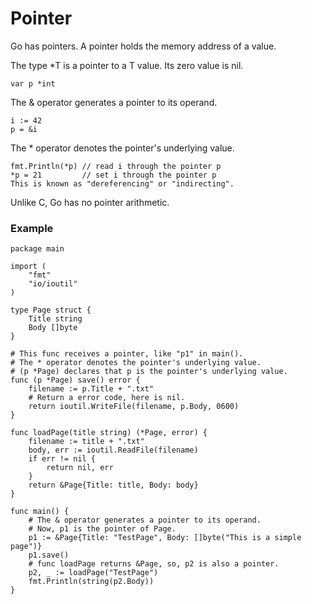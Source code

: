 # Pointer

Go has pointers. A pointer holds the memory address of a value.

The type *T is a pointer to a T value. Its zero value is nil.

```
var p *int
```

The & operator generates a pointer to its operand.

```
i := 42
p = &i
```

The * operator denotes the pointer's underlying value.

```
fmt.Println(*p) // read i through the pointer p
*p = 21         // set i through the pointer p
This is known as "dereferencing" or "indirecting".
```

Unlike C, Go has no pointer arithmetic.

### Example

```
package main

import (
	"fmt"
	"io/ioutil"
)

type Page struct {
	Title string
	Body []byte
}

# This func receives a pointer, like "p1" in main().
# The * operator denotes the pointer's underlying value.
# (p *Page) declares that p is the pointer's underlying value.
func (p *Page) save() error {
	filename := p.Title + ".txt"
	# Return a error code, here is nil.
	return ioutil.WriteFile(filename, p.Body, 0600)
}

func loadPage(title string) (*Page, error) {
	filename := title + ".txt"
	body, err := ioutil.ReadFile(filename)
	if err != nil {
	    return nil, err
	}
	return &Page{Title: title, Body: body}
}

func main() {
	# The & operator generates a pointer to its operand.
	# Now, p1 is the pointer of Page. 
	p1 := &Page{Title: "TestPage", Body: []byte("This is a simple page")}
	p1.save()
	# func loadPage returns &Page, so, p2 is also a pointer.
	p2, _ := loadPage("TestPage")
	fmt.Println(string(p2.Body))
}
```